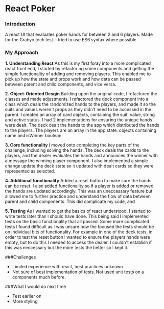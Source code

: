 # React Poker

### Introduction
A react UI that evaluates poker hands for between 2 and 6 players. Made for the Grabyo tech test.
I tried to use ES6 syntax where possible.

### My Approach

**1. Understanding React**
As this is my first foray into a more complicated react front end, I started by refactoring some components and getting the simple functionality of adding and removing players. This enabled me to pick up how the state and props work and how data can be passed between parent and child components, and vice versa.

**2. Object-Oriented Desgin**
Building upon the original code, I refactored the classes and made adjustments. I refactored the deck component into a class which deals the randomized hands to the players, and made it so the suits and values weren't props as they didn't need to be accessed in the parent. I created an array of card objects, containing the suit, value, string and active status. I had 2 implementations for ensuring the unique hands were dealt. The deck dealt the hands to the app which distributed the hands to the players. The players are an array in the app state: objects containing name and isWinner boolean.

**3. Core functionality**
I moved onto completing the key parts of the challenge, including solving the hands. The deck deals the cards to the players, and the dealer evaluates the hands and announces the winner with a message the winning player component. I also implemented a simple change update the deck state so it updated with dealt cards so they were represented as selected.

**4. Additional functionality**
Added a reset button to make sure the hands can be reset. I also added functionality so if a player is added or removed the hands are updated accordingly. This was an uneccessary feature but allowed me to further practice and understand the flow of data between parent and child components. This did complicate my code, and

**5. Testing**
As I wanted to get the basics of react understood, I started to write tests later than I should have done. This being said I implemented tests on the basic functionality that all passed. Some more complicated tests I found difficult as I was unsure how the focused the tests should be on individual bits of functionality. For example in one of the deck tests, in order to test the reset button I wanted to ensure the players hands were empty, but to do this I needed to access the dealer. I couldn't establish if this was neccessary but the more tests the better so I kept it.

###Challenges

- Limited experience with react, best practices unknown
- Not sure of best implementation of tests. Not used unit tests on a components much before.

###What I would do next time
- Test earlier on
- More styling
